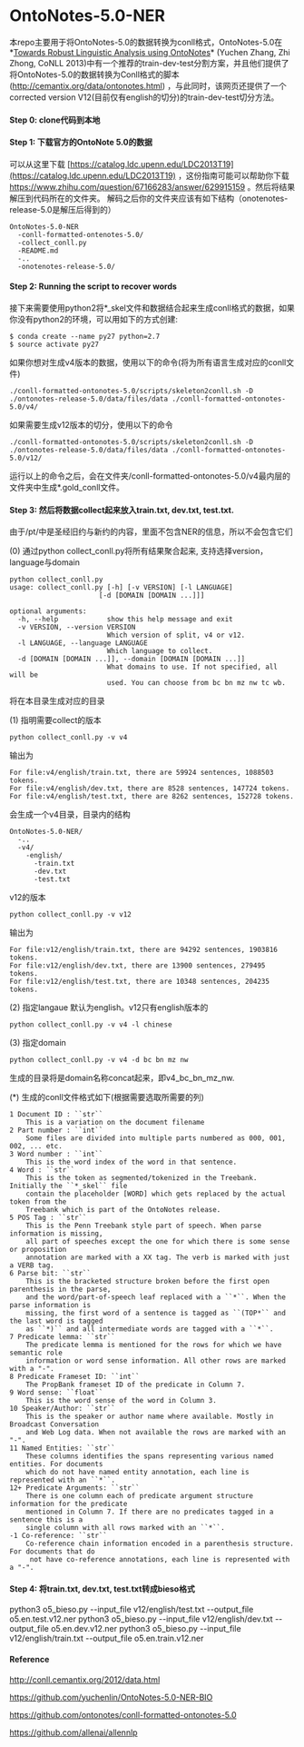 # OntoNotes-5.0-NER

本repo主要用于将OntoNotes-5.0的数据转换为conll格式，OntoNotes-5.0在*[Towards Robust Linguistic Analysis using OntoNotes](http://www.aclweb.org/anthology/W13-3516)* (Yuchen Zhang, Zhi Zhong, CoNLL 2013)中有一个推荐的train-dev-test分割方案，并且他们提供了将OntoNotes-5.0的数据转换为Conll格式的脚本(http://cemantix.org/data/ontonotes.html) ，与此同时，该网页还提供了一个corrected version V12(目前仅有english的切分)的train-dev-test切分方法。

#### Step 0: clone代码到本地

#### Step 1: 下载官方的OntoNote 5.0的数据

可以从这里下载 [https://catalog.ldc.upenn.edu/LDC2013T19](https://catalog.ldc.upenn.edu/LDC2013T19) ，这份指南可能可以帮助你下载 https://www.zhihu.com/question/67166283/answer/629915159 。然后将结果解压到代码所在的文件夹。
解码之后你的文件夹应该有如下结构（onotenotes-release-5.0是解压后得到的）

```
OntoNotes-5.0-NER
  -conll-formatted-ontenotes-5.0/
  -collect_conll.py
  -README.md
  -..
  -onotenotes-release-5.0/
```


#### Step 2: Running the script to recover words

接下来需要使用python2将*_skel文件和数据结合起来生成conll格式的数据，如果你没有python2的环境，可以用如下的方式创建:
```
$ conda create --name py27 python=2.7
$ source activate py27
```

如果你想对生成v4版本的数据，使用以下的命令(将为所有语言生成对应的conll文件)
```
./conll-formatted-ontonotes-5.0/scripts/skeleton2conll.sh -D ./ontonotes-release-5.0/data/files/data ./conll-formatted-ontonotes-5.0/v4/
```
如果需要生成v12版本的切分，使用以下的命令
```
./conll-formatted-ontonotes-5.0/scripts/skeleton2conll.sh -D ./ontonotes-release-5.0/data/files/data ./conll-formatted-ontonotes-5.0/v12/
```
运行以上的命令之后，会在文件夹/conll-formatted-ontonotes-5.0/v4最内层的文件夹中生成*.gold_conll文件。

#### Step 3: 然后将数据collect起来放入train.txt, dev.txt, test.txt.
由于/pt/中是圣经旧约与新约的内容，里面不包含NER的信息，所以不会包含它们

(0) 通过python collect_conll.py将所有结果聚合起来, 支持选择version， language与domain
```
python collect_conll.py
usage: collect_conll.py [-h] [-v VERSION] [-l LANGUAGE]
                      [-d [DOMAIN [DOMAIN ...]]]

optional arguments:
  -h, --help            show this help message and exit
  -v VERSION, --version VERSION
                        Which version of split, v4 or v12.
  -l LANGUAGE, --language LANGUAGE
                        Which language to collect.
  -d [DOMAIN [DOMAIN ...]], --domain [DOMAIN [DOMAIN ...]]
                        What domains to use. If not specified, all will be
                        used. You can choose from bc bn mz nw tc wb.

```
将在本目录生成对应的目录

(1) 指明需要collect的版本
```
python collect_conll.py -v v4
```
输出为
```
For file:v4/english/train.txt, there are 59924 sentences, 1088503 tokens.
For file:v4/english/dev.txt, there are 8528 sentences, 147724 tokens.
For file:v4/english/test.txt, there are 8262 sentences, 152728 tokens.
```
会生成一个v4目录，目录内的结构
```
OntoNotes-5.0-NER/
  -..
  -v4/
    -english/
      -train.txt
      -dev.txt
      -test.txt
```

v12的版本
```
python collect_conll.py -v v12
```
输出为
```
For file:v12/english/train.txt, there are 94292 sentences, 1903816 tokens.
For file:v12/english/dev.txt, there are 13900 sentences, 279495 tokens.
For file:v12/english/test.txt, there are 10348 sentences, 204235 tokens.
```
(2) 指定langaue
默认为english。v12只有english版本的
```
python collect_conll.py -v v4 -l chinese
```
(3) 指定domain
```
python collect_conll.py -v v4 -d bc bn mz nw 
```
生成的目录将是domain名称concat起来，即v4_bc_bn_mz_nw.

(*) 生成的conll文件格式如下(根据需要选取所需要的列)

    1 Document ID : ``str``
        This is a variation on the document filename
    2 Part number : ``int``
        Some files are divided into multiple parts numbered as 000, 001, 002, ... etc.
    3 Word number : ``int``
        This is the word index of the word in that sentence.
    4 Word : ``str``
        This is the token as segmented/tokenized in the Treebank. Initially the ``*_skel`` file
        contain the placeholder [WORD] which gets replaced by the actual token from the
        Treebank which is part of the OntoNotes release.
    5 POS Tag : ``str``
        This is the Penn Treebank style part of speech. When parse information is missing,
        all part of speeches except the one for which there is some sense or proposition
        annotation are marked with a XX tag. The verb is marked with just a VERB tag.
    6 Parse bit: ``str``
        This is the bracketed structure broken before the first open parenthesis in the parse,
        and the word/part-of-speech leaf replaced with a ``*``. When the parse information is
        missing, the first word of a sentence is tagged as ``(TOP*`` and the last word is tagged
        as ``*)`` and all intermediate words are tagged with a ``*``.
    7 Predicate lemma: ``str``
        The predicate lemma is mentioned for the rows for which we have semantic role
        information or word sense information. All other rows are marked with a "-".
    8 Predicate Frameset ID: ``int``
        The PropBank frameset ID of the predicate in Column 7.
    9 Word sense: ``float``
        This is the word sense of the word in Column 3.
    10 Speaker/Author: ``str``
        This is the speaker or author name where available. Mostly in Broadcast Conversation
        and Web Log data. When not available the rows are marked with an "-".
    11 Named Entities: ``str``
        These columns identifies the spans representing various named entities. For documents
        which do not have named entity annotation, each line is represented with an ``*``.
    12+ Predicate Arguments: ``str``
        There is one column each of predicate argument structure information for the predicate
        mentioned in Column 7. If there are no predicates tagged in a sentence this is a
        single column with all rows marked with an ``*``.
    -1 Co-reference: ``str``
        Co-reference chain information encoded in a parenthesis structure. For documents that do
         not have co-reference annotations, each line is represented with a "-".

#### Step 4: 将train.txt, dev.txt, test.txt转成bieso格式

python3 o5_bieso.py --input_file v12/english/test.txt --output_file o5.en.test.v12.ner
python3 o5_bieso.py --input_file v12/english/dev.txt --output_file o5.en.dev.v12.ner
python3 o5_bieso.py --input_file v12/english/train.txt --output_file o5.en.train.v12.ner

#### Reference
http://conll.cemantix.org/2012/data.html

https://github.com/yuchenlin/OntoNotes-5.0-NER-BIO

https://github.com/ontonotes/conll-formatted-ontonotes-5.0

https://github.com/allenai/allennlp


